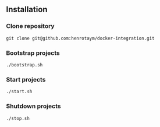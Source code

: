 ## Installation

### Clone repository

```
git clone git@github.com:henrotaym/docker-integration.git
```

### Bootstrap projects

```
./bootstrap.sh
```

### Start projects

```
./start.sh
```

### Shutdown projects

```
./stop.sh
```